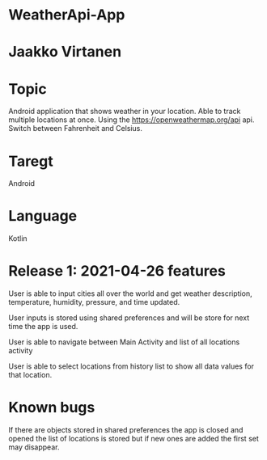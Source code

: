 # WeatherApi-App

# Jaakko Virtanen

# Topic
Android application that shows weather in your location. Able to track multiple locations at once. Using the https://openweathermap.org/api api. Switch between Fahrenheit and Celsius. 

# Taregt
Android

# Language
Kotlin

# Release 1: 2021-04-26 features
User is able to input cities all over the world and get weather description, temperature, humidity, pressure, and time updated.

User inputs is stored using shared preferences and will be store for next time the app is used. 

User is able to navigate between Main Activity and list of all locations activity

User is able to select locations from history list to show all data values for that location.

# Known bugs
If there are objects stored in shared preferences the app is closed and opened the list of locations is stored but if new ones are added the first set may disappear.
